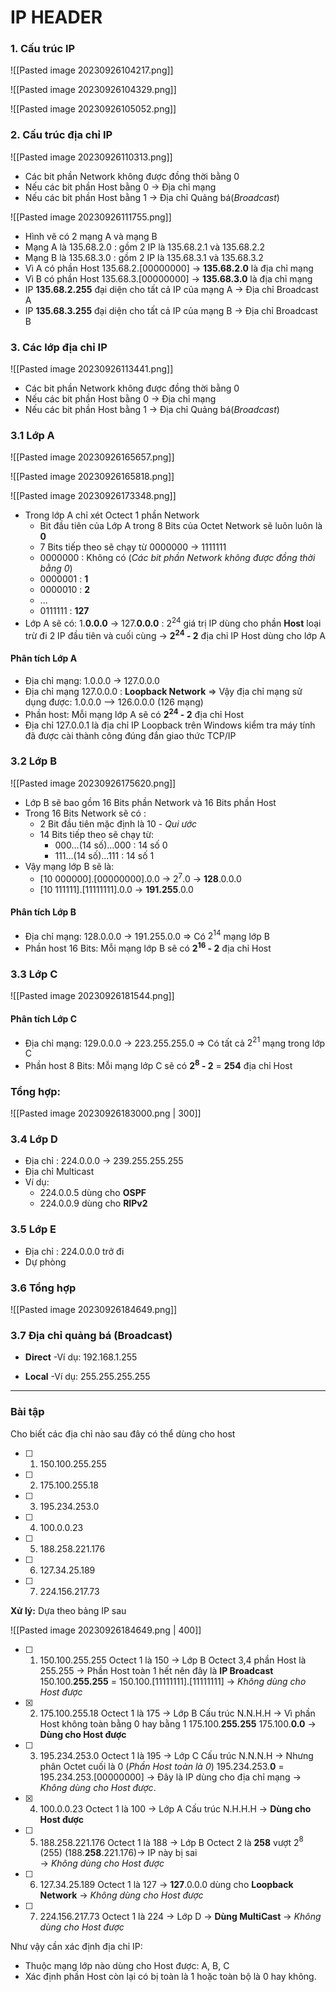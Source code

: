 # IP HEADER

### 1. Cấu trúc IP

![[Pasted image 20230926104217.png]]

![[Pasted image 20230926104329.png]]

![[Pasted image 20230926105052.png]]

### 2. Cấu trúc địa chỉ IP


![[Pasted image 20230926110313.png]]


- Các bit phần Network không được đồng thời bằng 0
- Nếu các bit phần Host bằng 0 -> Địa chỉ mạng
- Nếu các bit phần Host bằng 1 -> Địa chỉ Quảng bá(*Broadcast*)

![[Pasted image 20230926111755.png]]

- Hình vẽ có 2 mạng A và mạng B
- Mạng A là 135.68.2.0 :  gồm 2 IP là 135.68.2.1 và 135.68.2.2
- Mạng B là 135.68.3.0  :  gồm 2 IP là 135.68.3.1 và 135.68.3.2
- Vì A có phần Host 135.68.2.[00000000] -> **135.68.2.0** là địa chỉ mạng
- Vì B có phần Host 135.68.3.[00000000] -> **135.68.3.0** là địa chỉ mạng
- IP **135.68.2.255** đại diện cho tất cả IP của mạng A -> Địa chỉ Broadcast A
- IP **135.68.3.255** đại diện cho tất cả IP của mạng B -> Địa chỉ Broadcast B

### 3. Các lớp địa chỉ IP

![[Pasted image 20230926113441.png]]

- Các bit phần Network không được đồng thời bằng 0
- Nếu các bit phần Host bằng 0 -> Địa chỉ mạng
- Nếu các bit phần Host bằng 1 -> Địa chỉ Quảng bá(*Broadcast*)
### 3.1 Lớp A

![[Pasted image 20230926165657.png]]

![[Pasted image 20230926165818.png]]

![[Pasted image 20230926173348.png]]

- Trong lớp A chỉ xét Octect 1 phần Network
	- Bit đầu tiên của Lớp A trong 8 Bits của Octet Network sẽ luôn luôn là **0**
	- 7 Bits tiếp theo sẽ chạy từ 0000000 -> 1111111
	- 0000000 : Không có (*Các bit phần Network không được đồng thời bằng 0*)
	- 0000001 : **1**
	- 0000010 : **2**
	- ...
	- 0111111 : **127**
- Lớp A sẽ có: 1.**0.0.0** -> 127.**0.0.0** : 2$^{24}$ giá trị IP dùng cho phần **Host** loại trừ đi 2 IP đầu tiên và cuối cùng -> **2$^{24}$ - 2** địa chỉ IP Host dùng cho lớp A

#### Phân tích Lớp A
- Địa chỉ mạng: 1.0.0.0 -> 127.0.0.0
- Địa chỉ mạng 127.0.0.0 : **Loopback Network**
=> Vậy địa chỉ mạng sử dụng được: 1.0.0.0 --> 126.0.0.0 (126 mạng)
- Phần host: Mỗi mạng lớp A sẽ có **2$^{24}$ - 2** địa chỉ Host
- Địa chỉ 127.0.0.1 là địa chỉ IP Loopback trên Windows kiểm tra máy tính đã được cài thành công đúng đắn giao thức TCP/IP 

### 3.2 Lớp B

![[Pasted image 20230926175620.png]]

- Lớp B sẽ bao gồm 16 Bits phần Network và 16 Bits phần Host
- Trong 16 Bits Network sẽ có :
	- 2 Bit đầu tiên mặc định là 10 - *Qui ước*
	- 14 Bits tiếp theo sẽ chạy từ: 
		- 000...(14 số)...000 : 14 số 0 
		- 111...(14 số)...111 : 14 số 1 
- Vậy mạng lớp B sẽ là:
	- [10 000000].[00000000].0.0 -> $2^{7}$.0 -> **128**.0.0.0
	- [10 111111].[11111111].0.0 -> **191.255**.0.0

#### Phân tích Lớp B
- Địa chỉ mạng: 128.0.0.0 -> 191.255.0.0
=> Có $2^{14}$ mạng lớp B
- Phần host 16 Bits: Mỗi mạng lớp B sẽ có **2$^{16}$ - 2** địa chỉ Host

### 3.3 Lớp C

![[Pasted image 20230926181544.png]]

#### Phân tích Lớp C
- Địa chỉ mạng: 129.0.0.0 -> 223.255.255.0
=> Có tất cả $2^{21}$ mạng trong lớp C
- Phần host 8 Bits: Mỗi mạng lớp C sẽ có **2$^{8}$ - 2** = **254** địa chỉ Host
### Tổng hợp:

![[Pasted image 20230926183000.png | 300]]

### 3.4 Lớp D
- Địa chỉ : 224.0.0.0 -> 239.255.255.255
- Địa chỉ Multicast
- Ví dụ:	
	- 224.0.0.5 dùng cho **OSPF**
	- 224.0.0.9 dùng cho **RIPv2**
### 3.5 Lớp E
- Địa chỉ : 224.0.0.0 trở đi
- Dự phòng

### 3.6 Tổng hợp

![[Pasted image 20230926184649.png]]

### 3.7 Địa chỉ quảng bá (Broadcast)
- **Direct**
	-Ví dụ: 192.168.1.255
	
- **Local**
	-Ví dụ: 255.255.255.255

---

### Bài tập
Cho biết các địa chỉ nào sau đây có thể dùng cho host
- [ ] 1. 150.100.255.255
- [ ] 2. 175.100.255.18
- [ ] 3. 195.234.253.0
- [ ] 4. 100.0.0.23
- [ ] 5. 188.258.221.176
- [ ] 6. 127.34.25.189
- [ ] 7. 224.156.217.73

**Xử lý:** Dựa theo bảng IP sau

![[Pasted image 20230926184649.png | 400]]
- [ ] 1. 150.100.255.255
	Octect 1 là 150 -> Lớp B
	Octect 3,4  phần Host là 255.255 -> Phần Host toàn 1 hết nên đây là **IP Broadcast**
	150.100.**255.255** = 150.100.[11111111].[11111111]
  -> *Không dùng cho Host được*

- [x] 2. 175.100.255.18
	Octect 1 là 175 -> Lớp B
	Cấu trúc N.N.H.H -> Vì phần Host không toàn bằng 0 hay bằng 1
	175.100.**255.255**
	175.100.**0.0**
	-> **Dùng cho Host được**

- [ ] 3. 195.234.253.0
	Octect 1 là 195 -> Lớp C
	Cấu trúc N.N.N.H -> Nhưng phân Octet cuối là 0 (*Phần Host toàn là 0*) 
	195.234.253.**0** = 195.234.253.[00000000]
	-> Đây là IP dùng cho địa chỉ mạng 
	-> *Không dùng cho Host được*.
	
- [x] 4. 100.0.0.23
	Octect 1 là 100 -> Lớp A
	Cấu trúc N.H.H.H -> **Dùng cho Host được**

- [ ] 5. 188.258.221.176
	Octect 1 là 188 -> Lớp B
	Octect 2 là **258** vượt 2$^8$ (255) (188.**258**.221.176)-> IP này bị sai  
	-> *Không dùng cho Host được*

- [ ] 6. 127.34.25.189
	Octect 1 là 127 -> **127**.0.0.0 dùng cho **Loopback Network**
	-> *Không dùng cho Host được*

- [ ] 7. 224.156.217.73
	Octect 1 là 224  -> Lớp D -> **Dùng MultiCast**
	-> *Không dùng cho Host được*

Như vậy cần xác định địa chỉ IP:
- Thuộc mạng lớp nào dùng cho Host được: A, B, C
- Xác định phần Host còn lại có bị toàn là 1 hoặc toàn bộ là 0 hay không.

